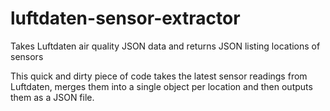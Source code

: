 # luftdaten-sensor-extractor
Takes Luftdaten air quality JSON data and returns JSON listing locations of sensors

This quick and dirty piece of code takes the latest sensor readings from Luftdaten, merges them into a single object per location and then outputs them as a JSON file.
